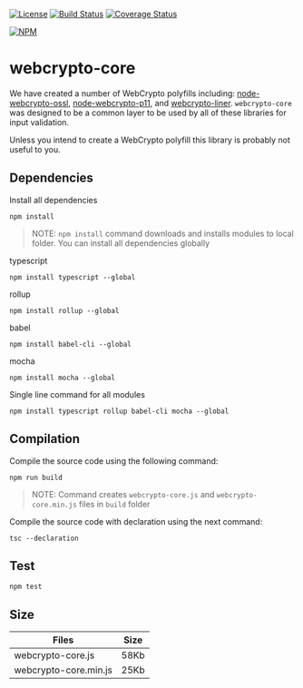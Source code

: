 [![License](https://img.shields.io/badge/license-MIT-green.svg?style=flat)](https://raw.githubusercontent.com/PeculiarVentures/webcrypto-core/master/LICENSE)
[![Build Status](https://travis-ci.org/PeculiarVentures/webcrypto-core.svg?branch=master)](https://travis-ci.org/PeculiarVentures/webcrypto-core)
[![Coverage Status](https://coveralls.io/repos/github/PeculiarVentures/webcrypto-core/badge.svg?branch=master)](https://coveralls.io/github/PeculiarVentures/webcrypto-core?branch=master)

[![NPM](https://nodei.co/npm-dl/webcrypto-core.png?months=2&height=2)](https://nodei.co/npm/webcrypto-core/)

# webcrypto-core

We have created a number of WebCrypto polyfills including: [node-webcrypto-ossl](https://github.com/PeculiarVentures/node-webcrypto-ossl), [node-webcrypto-p11](https://github.com/PeculiarVentures/node-webcrypto-p11), and [webcrypto-liner](https://github.com/PeculiarVentures/webcrypto-liner).  `webcrypto-core` was designed to be a common layer to be used by all of these libraries for input validation.

Unless you intend to create a WebCrypto polyfill this library is probably not useful to you.

## Dependencies

Install all dependencies
```
npm install
```

> NOTE: `npm install` command downloads and installs modules to local folder. 
> You can install all dependencies globally 

typescript
```
npm install typescript --global
```

rollup
```
npm install rollup --global
```

babel
```
npm install babel-cli --global
```

mocha
```
npm install mocha --global
```

Single line command for all modules
```
npm install typescript rollup babel-cli mocha --global
```

## Compilation 
Compile the source code using the following command:
```
npm run build
```
> NOTE: Command creates `webcrypto-core.js` and `webcrypto-core.min.js` files in `build` folder

Compile the source code with declaration using the next command:
```
tsc --declaration
```

## Test
```
npm test
```

## Size

| Files                   | Size       |
|-------------------------|------------|
| webcrypto-core.js       | 58Kb       |
| webcrypto-core.min.js   | 25Kb       |
